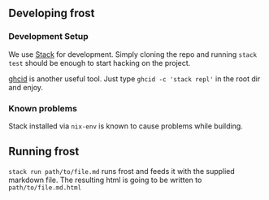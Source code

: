 ## Developing frost

### Development Setup
We use [Stack](https://docs.haskellstack.org/en/stable/README/) for development.
Simply cloning the repo and running `stack test` should be enough to start hacking on the project.

[ghcid](https://github.com/ndmitchell/ghcid) is another useful tool. Just type `ghcid -c 'stack repl'` in the root dir and enjoy.

### Known problems
Stack installed via `nix-env` is known to cause problems while building.

## Running frost
`stack run path/to/file.md` runs frost and feeds it with the supplied markdown file. The resulting html is going to be written to `path/to/file.md.html`
